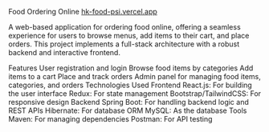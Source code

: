   Food Ordering Online [hk-food-psi.vercel.app](https://hk-food-psi.vercel.app/)

A web-based application for ordering food online, offering a seamless experience for users to browse menus, add items to their cart, and place orders. 
This project implements a full-stack architecture with a robust backend and interactive frontend.

Features 
  User registration and login
  Browse food items by categories
  Add items to a cart
  Place and track orders
  Admin panel for managing food items, categories, and orders
  Technologies Used 
Frontend
  React.js: For building the user interface
  Redux: For state management
  Bootstrap/TailwindCSS: For responsive design
Backend
  Spring Boot: For handling backend logic and REST APIs
  Hibernate: For database ORM
  MySQL: As the database
Tools
  Maven: For managing dependencies
  Postman: For API testing
